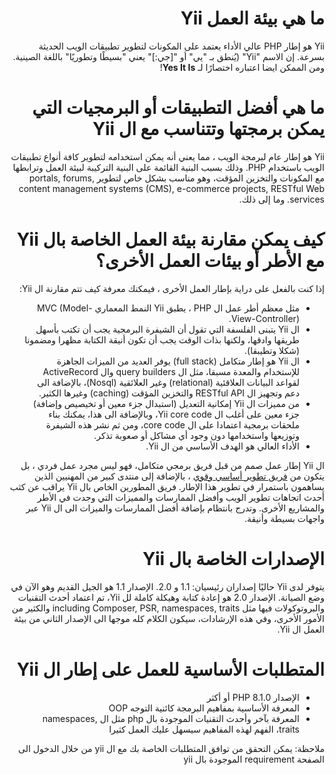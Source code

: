 # <div dir="rtl">ما هي بيئة العمل Yii</div>

<p dir="rtl">Yii هو إطار PHP عالي الأداء يعتمد على المكونات لتطوير تطبيقات الويب الحديثة بسرعة.
إن الاسم "Yii" (يُنطق بـ "يي" أو "[جي:]" يعني "بسيطًا وتطوريًا" باللغة الصينية. ومن الممكن ايضا
    اعتباره اختصارًا لـ <b>Yes It Is</b>!</p>


# <div dir="rtl">ما هي أفضل التطبيقات أو البرمجيات التي يمكن برمجتها وتتناسب مع ال Yii</div>

<p dir="rtl">
Yii هو إطار عام لبرمجة الويب ، مما يعني أنه يمكن استخدامه لتطوير كافة أنواع
تطبيقات الويب باستخدام PHP. وذلك بسبب البنية القائمة على  البنية التركيبة لبيئة العمل وترابطها مع المكونات والتخزين المؤقت، وهو مناسب بشكل خاص لتطوير portals, forums, content management systems (CMS), e-commerce projects, RESTful Web services. وما إلى ذلك.
</p>


# <div dir="rtl">كيف يمكن مقارنة بيئة العمل الخاصة بال Yii مع الأطر أو بيئات العمل الأخرى؟</div>

<p dir="rtl">
    إذا كنت بالفعل على دراية بإطار العمل الأخرى ، فيمكنك معرفة كيف تتم مقارنة ال Yii:
</p>

<ul  dir="rtl">
    <li> مثل معظم أطر عمل ال PHP ، يطبق Yii النمط المعماري MVC (Model-View-Controller).</li>
<li> ال Yii يتبنى الفلسفة التي تقول أن الشيفرة البرمجية يجب أن تكتب بأسهل طريقها وادقها، ولكنها بذات الوقت يجب أن تكون أنيقة الكتابة مظهرا ومضمونا (شكلا وتطيبقا).</li>
<li> ال Yii هو إطار متكامل  (full stack) يوفر العديد من الميزات الجاهزة للإستخدام والمعدة مسبقا، مثل ال query builders وال ActiveRecord لقواعد البيانات العلاقئية (relational) وغير العلائقية (Nosql)، بالإضافة الى دعم وتجهيز ال RESTful API  والتخزين المؤقت (caching) وغيرها الكثير. </li> 
<li> من مميزات ال Yii إمكانية التعديل (استبدال جزء معين أو تخيصيص وإضافة) جزء معين على أغلب ال Yii core code، وبالإضافة الى هذا، يمكنك بناء ملحقات برمجية اعتمادا على ال core code، ومن ثم نشر هذه الشيفرة وتوزيعها واستخدامها دون وجود أي مشاكل أو صعوبة تذكر.</li>
<li> الأداء العالي هو الهدف الأساسي من ال Yii.</li>
    </ul>

<p dir="rtl">
ال Yii إطار عمل صمم من قبل فريق برمجي متكامل، فهو ليس مجرد عمل فردي ،  بل يتكون من <a href="https://www.yiiframework.com/team">فريق تطوير أساسي وقوي</a> ، بالإضافة إلى منتدى كبير
من المهنيين الذين يساهمون باستمرار في تطوير هذا الإطار. فريق المطورين الخاص بال Yii
يراقب عن كثب أحدث اتجاهات تطوير الويب وأفضل الممارسات والمميزات التي
وجدت في الأطر والمشاريع الأخرى. وتدرج بانتظام بإضافة أفضل الممارسات والميزات الى ال Yii عبر واجهات بسيطة وأنيقة.
</p>



# <div dir="rtl">الإصدارات الخاصة بال Yii</div>

<p dir="rtl">
    يتوفر لدى Yii حاليًا إصداران رئيسيان: 1.1 و 2.0. الإصدار 1.1 هو الجيل القديم وهو الآن في وضع الصيانة. الإصدار 2.0 هو إعادة كتابة وهيكلة كاملة لل Yii، تم  اعتماد أحدث التقنيات والبروتوكولات فيها مثل  including Composer, PSR, namespaces, traits والكثير من الأمور الأخرى، وفي هذه الإرشادات، سيكون الكلام كله موجها الى الإصدار الثاني من بيئة العمل ال Yii.
</p>

# <div dir="rtl">المتطلبات الأساسية للعمل على إطار ال Yii</div>

<ul dir="rtl">
    <li>الإصدار PHP 8.1.0 أو أكثر</li>
    <li>المعرفة الأساسية بمفاهيم البرمجة كائنية التوجه OOP</li>
    <li>المعرفة بآخر وأحدث التقنيات الموجودة بال php مثل ال namespaces, traits، الفهم لهذه المفاهيم سيسهل عليك العمل كثيرا</li>
</ul>

<p dir="rtl">
    ملاحظة: يمكن التحقق من توافق المتطلبات الخاصة بك مع ال yii من خلال الدخول الى الصفحة requirement الموجودة بال yii
    </p>
